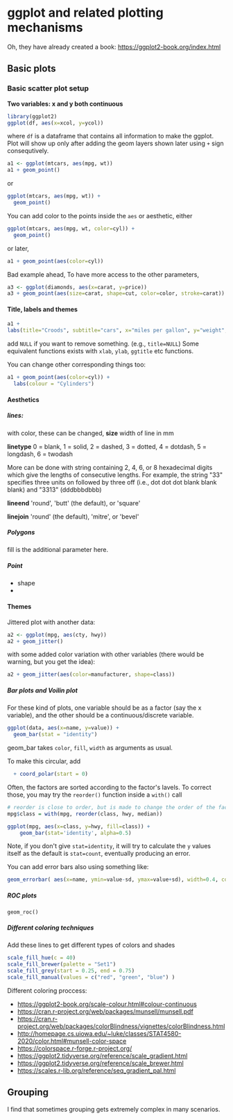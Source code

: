 # ggplot and related plotting mechanisms

Oh, they have already created a book: https://ggplot2-book.org/index.html

## Basic plots

### Basic scatter plot setup

**Two variables: x and y both continuous**
```R
library(ggplot2)
ggplot(df, aes(x=xcol, y=ycol)) 
```
where `df` is a dataframe that contains all information to make the ggplot. Plot will show up only after adding the geom layers shown later using `+` sign consequtively. 


```R
a1 <- ggplot(mtcars, aes(mpg, wt))
a1 + geom_point()
```
or
```R
ggplot(mtcars, aes(mpg, wt)) +
  geom_point()
```

You can add color to the points inside the `aes` or aesthetic, either 
```R
ggplot(mtcars, aes(mpg, wt, color=cyl)) +
  geom_point()
```
or later,
```R
a1 + geom_point(aes(color=cyl))
```



Bad example ahead,
To have more access to the other parameters,
```R
a3 <- ggplot(diamonds, aes(x=carat, y=price))
a3 + geom_point(aes(size=carat, shape=cut, color=color, stroke=carat))
```





#### Title, labels and themes
```R
a1 + 
labs(title="Croods", subtitle="cars", x="miles per gallon", y="weight", caption = "(based on data from 1974 _Motor Trend_ US magazine)", tag="A")
```
add `NULL` if you want to remove something. (e.g., `title=NULL`)
Some equivalent functions exists with `xlab`, `ylab`, `ggtitle` etc functions. 

You can change other corresponding things too:
```R
a1 + geom_point(aes(color=cyl)) + 
  labs(colour = "Cylinders")
```


#### Aesthetics



##### lines:
with color, these can be changed, 
**size**
width of line in mm

**linetype**
0 = blank, 1 = solid, 2 = dashed, 3 = dotted, 4 = dotdash, 5 = longdash, 6 = twodash

More can be done with string containing 2, 4, 6, or 8 hexadecimal digits which give the lengths of consecutive lengths. 
For example, the string "33" specifies three units on followed by three off (i.e., dot dot dot blank blank blank) and "3313" (dddbbbdbbb)

**lineend**
'round', 'butt' (the default), or 'square'

**linejoin**
'round' (the default), 'mitre', or 'bevel'

##### Polygons
fill is the additional parameter here. 


##### Point
- shape
- 


#### Themes



Jittered plot with another data:
```R
a2 <- ggplot(mpg, aes(cty, hwy))
a2 + geom_jitter()
```
with some added color variation with other variables (there would be warning, but you get the idea):
```R
a2 + geom_jitter(aes(color=manufacturer, shape=class))
```

##### Bar plots and Voilin plot
For these kind of plots, one variable should be as a factor (say the x variable), and the other should be a continuous/discrete variable.

```R
ggplot(data, aes(x=name, y=value)) + 
  geom_bar(stat = "identity")
```
geom_bar takes `color`, `fill`, `width` as arguments as usual. 

To make this circular, add
```R
  + coord_polar(start = 0)
```

Often, the factors are sorted according to the factor's lavels. To correct those, you may try the `reorder()` function inside a `with()` call
```R
# reorder is close to order, but is made to change the order of the factor levels.
mpg$class = with(mpg, reorder(class, hwy, median))

ggplot(mpg, aes(x=class, y=hwy, fill=class)) +
    geom_bar(stat='identity', alpha=0.5)
```
Note, if you don't give `stat=identity`, it will try to calculate the `y` values itself as the default is `stat=count`, eventually producing an error. 

You can add error bars also using something like:
```R
geom_errorbar( aes(x=name, ymin=value-sd, ymax=value+sd), width=0.4, colour="orange", alpha=0.9, size=1.3)
```


##### ROC plots
```
geom_roc()
```




##### Different coloring techniques
Add these lines to get different types   of colors and shades
```R
scale_fill_hue(c = 40)
scale_fill_brewer(palette = "Set1")
scale_fill_grey(start = 0.25, end = 0.75)
scale_fill_manual(values = c("red", "green", "blue") )
```

Different coloring proccess:
- https://ggplot2-book.org/scale-colour.html#colour-continuous
- https://cran.r-project.org/web/packages/munsell/munsell.pdf
- https://cran.r-project.org/web/packages/colorBlindness/vignettes/colorBlindness.html
- http://homepage.cs.uiowa.edu/~luke/classes/STAT4580-2020/color.html#munsell-color-space
- https://colorspace.r-forge.r-project.org/
- https://ggplot2.tidyverse.org/reference/scale_gradient.html
- https://ggplot2.tidyverse.org/reference/scale_brewer.html
- https://scales.r-lib.org/reference/seq_gradient_pal.html


## Grouping
I find that sometimes grouping gets extremely complex in many scenarios.  
